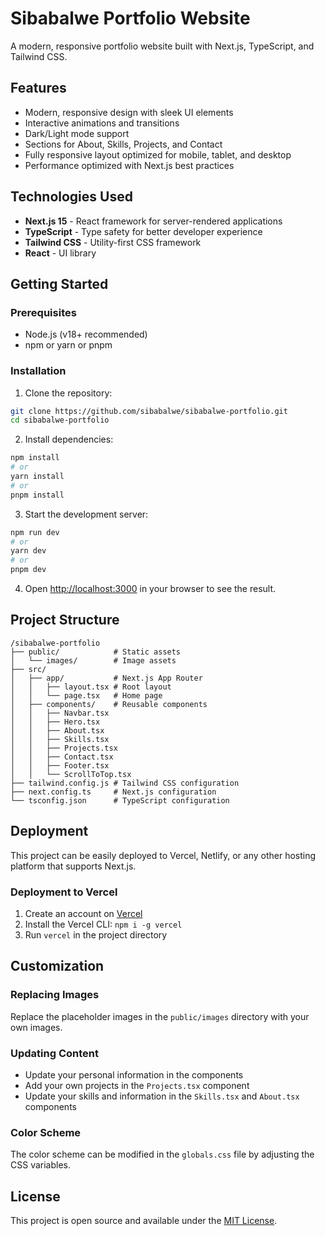 # Sibabalwe Portfolio Website

A modern, responsive portfolio website built with Next.js, TypeScript, and Tailwind CSS.

## Features

- Modern, responsive design with sleek UI elements
- Interactive animations and transitions
- Dark/Light mode support
- Sections for About, Skills, Projects, and Contact
- Fully responsive layout optimized for mobile, tablet, and desktop
- Performance optimized with Next.js best practices

## Technologies Used

- **Next.js 15** - React framework for server-rendered applications
- **TypeScript** - Type safety for better developer experience
- **Tailwind CSS** - Utility-first CSS framework
- **React** - UI library

## Getting Started

### Prerequisites

- Node.js (v18+ recommended)
- npm or yarn or pnpm

### Installation

1. Clone the repository:

```bash
git clone https://github.com/sibabalwe/sibabalwe-portfolio.git
cd sibabalwe-portfolio
```

2. Install dependencies:

```bash
npm install
# or
yarn install
# or
pnpm install
```

3. Start the development server:

```bash
npm run dev
# or
yarn dev
# or
pnpm dev
```

4. Open [http://localhost:3000](http://localhost:3000) in your browser to see the result.

## Project Structure

```
/sibabalwe-portfolio
├── public/            # Static assets
│   └── images/        # Image assets
├── src/
│   ├── app/           # Next.js App Router
│   │   ├── layout.tsx # Root layout
│   │   └── page.tsx   # Home page
│   ├── components/    # Reusable components
│   │   ├── Navbar.tsx
│   │   ├── Hero.tsx
│   │   ├── About.tsx
│   │   ├── Skills.tsx
│   │   ├── Projects.tsx
│   │   ├── Contact.tsx
│   │   ├── Footer.tsx
│   │   └── ScrollToTop.tsx
├── tailwind.config.js # Tailwind CSS configuration
├── next.config.ts     # Next.js configuration
└── tsconfig.json      # TypeScript configuration
```

## Deployment

This project can be easily deployed to Vercel, Netlify, or any other hosting platform that supports Next.js.

### Deployment to Vercel

1. Create an account on [Vercel](https://vercel.com)
2. Install the Vercel CLI: `npm i -g vercel`
3. Run `vercel` in the project directory

## Customization

### Replacing Images

Replace the placeholder images in the `public/images` directory with your own images.

### Updating Content

- Update your personal information in the components
- Add your own projects in the `Projects.tsx` component
- Update your skills and information in the `Skills.tsx` and `About.tsx` components

### Color Scheme

The color scheme can be modified in the `globals.css` file by adjusting the CSS variables.

## License

This project is open source and available under the [MIT License](LICENSE).
